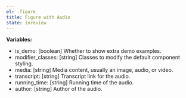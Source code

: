```yaml
---
el: .figure
title: Figure with Audio
state: inreview
---
```


__Variables:__
* is_demo: [boolean] Whether to show extra demo examples.
* modifier_classes: [string] Classes to modify the default component styling.
* media: [string] Media content, usually an image, audio, or video.
* transcript: [string] Transcript link for the audio.
* running_time: [string] Running time of the audio.
* author: [string] Author of the audio.
